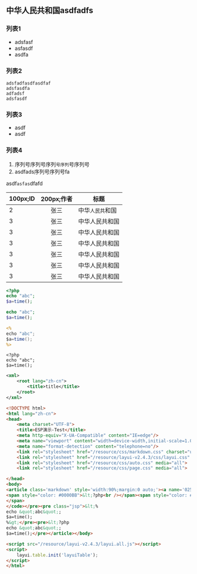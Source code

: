
## 中华人民共和国asdfadfs
### 列表1
- adsfasf
- asfasdf
- asdfa

### 列表2
    adsfadfasdfasdfaf
    adsfasdfa
    adfadsf
    adsfasdf
    
### 列表3    
* asdf
* asdf


### 列表4
1. 序列号序列号序列`号序列`号序列号
2. asdfads序列号序列号fa


asdf`asfas`dfafd    

|100px;ID|200px;作者|标题|
|:-|:-:|--|
|2|张三|中华`人民共`和国|
|3|张三|中华人民共和国|
|3|张三|中华人民共和国|
|3|张三|中华人民共和国|
|3|张三|中华人民共和国|
|3|张三|中华人民共和国|
|3|张三|中华人民共和国|

```php
<?php
echo "abc";
$a=time();
```
```php
echo "abc";
$a=time();
```
```jsp
<%
echo "abc";
$a=time();
%>
```
```
<?php
echo "abc";
$a=time();
```
```xml
<xml>
    <root lang="zh-cn">
        <title>title</title>
    </root>
</xml>
```
```html
<!DOCTYPE html>
<html lang="zh-cn">
<head>
    <meta charset="UTF-8">
    <title>ESP演示-Test</title>
    <meta http-equiv="X-UA-Compatible" content="IE=edge"/>
    <meta name="viewport" content="width=device-width,initial-scale=1.0,maximum-scale=1.0,user-scalable=0"/>
    <meta name="format-detection" content="telephone=no"/>
    <link rel="stylesheet" href="/resource/css/markdown.css" charset="utf-8" />
    <link rel="stylesheet" href="/resource/layui-v2.4.3/css/layui.css" media="all">
    <link rel="stylesheet" href="/resource/css/auto.css" media="all">
    <link rel="stylesheet" href="/resource/css/page.css" media="all">

</head>
<body>
<article class='markdown' style='width:90%;margin:0 auto;'><a name='025fceab9418be86066b60a71bc71485' href='#top'></a><h1>中华人民共和国</h1><ul><li><p>adsfasf</p></li><li><p>asfasdf</p></li></ul><pre class="php"><code><span style="color: #000000">
<span style="color: #0000BB">&lt;?php<br /></span><span style="color: #007700">echo&nbsp;</span><span style="color: #DD0000">"abc"</span><span style="color: #007700">;<br /></span><span style="color: #0000BB">$a</span><span style="color: #007700">=</span><span style="color: #0000BB">time</span><span style="color: #007700">();</span>
</span>
</code></pre><pre class="jsp">&lt;%
echo &quot;abc&quot;;
$a=time();
%&gt;</pre><pre>&lt;?php
echo &quot;abc&quot;;
$a=time();</pre></article></body>

<script src="/resource/layui-v2.4.3/layui.all.js"></script>
<script>
    layui.table.init('layuiTable');
</script>
</html>
```